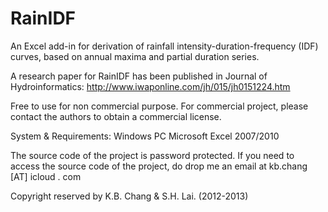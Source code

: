 RainIDF
=======

An Excel add-in for derivation of rainfall intensity-duration-frequency (IDF) curves, based on annual maxima and partial duration series.

A research paper for RainIDF has been published in Journal of Hydroinformatics: http://www.iwaponline.com/jh/015/jh0151224.htm

Free to use for non commercial purpose.
For commercial project, please contact the authors to obtain a commercial license.

System & Requirements:
Windows PC
Microsoft Excel 2007/2010

The source code of the project is password protected.
If you need to access the source code of the project, do drop me an email at kb.chang [AT] icloud . com


Copyright reserved by K.B. Chang & S.H. Lai. (2012-2013)
